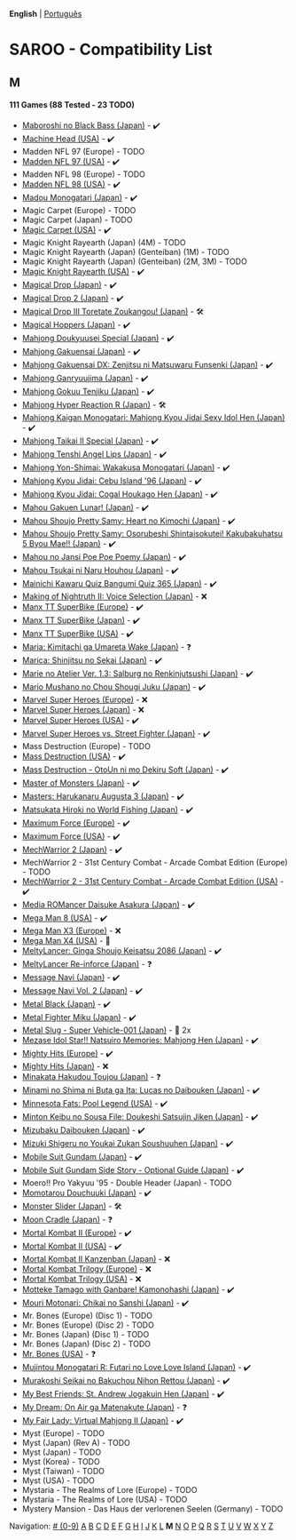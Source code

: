 **English** | [Português](../pt-br/M.md)

# SAROO - Compatibility List

## M

#### 111 Games (88 Tested - 23 TODO)

- [Maboroshi no Black Bass (Japan)](../../../Regions/Retails/Japan/T-25303G/01/README.md) - :heavy_check_mark:
- [Machine Head (USA)](../../../Regions/Retails/USA/T-7914H/01/README.md) - :heavy_check_mark:
- Madden NFL 97 (Europe) - TODO
- [Madden NFL 97 (USA)](../../../Regions/Retails/USA/T-5010H/01/README.md) - :heavy_check_mark:
- Madden NFL 98 (Europe) - TODO
- [Madden NFL 98 (USA)](../../../Regions/Retails/USA/T-5024H/01/README.md) - :heavy_check_mark:
- [Madou Monogatari (Japan)](../../../Regions/Retails/Japan/T-6607G/01/README.md) - :heavy_check_mark:
- Magic Carpet (Europe) - TODO
- Magic Carpet (Japan) - TODO
- [Magic Carpet (USA)](../../../Regions/Retails/USA/T-5006H/01/README.md) - :heavy_check_mark:
- Magic Knight Rayearth (Japan) (4M) - TODO
- Magic Knight Rayearth (Japan) (Genteiban) (1M) - TODO
- Magic Knight Rayearth (Japan) (Genteiban) (2M, 3M) - TODO
- [Magic Knight Rayearth (USA)](../../../Regions/Retails/USA/T-12706H/01/README.md) - :heavy_check_mark:
- [Magical Drop (Japan)](../../../Regions/Retails/Japan/T-1304G/01/README.md) - :heavy_check_mark:
- [Magical Drop 2 (Japan)](../../../Regions/Retails/Japan/GS-9104/01/README.md) - :heavy_check_mark:
- [Magical Drop III Toretate Zoukangou! (Japan)](../../../Regions/Retails/Japan/T-1313G/01/README.md) - :hammer_and_wrench:
- [Magical Hoppers (Japan)](../../../Regions/Retails/Japan/T-13316G/01/README.md) - :heavy_check_mark:
- [Mahjong Doukyuusei Special (Japan)](../../../Regions/Retails/Japan/MAJAN_DOUKYUSEI/README.md) - :heavy_check_mark:
- [Mahjong Gakuensai (Japan)](../../../Regions/Retails/Japan/MAJAN_GAKUENSAI/README.md) - :heavy_check_mark:
- [Mahjong Gakuensai DX: Zenjitsu ni Matsuwaru Funsenki (Japan)](../../../Regions/Retails/Japan/T-25306G/01/README.md) - :heavy_check_mark:
- [Mahjong Ganryuujima (Japan)](../../../Regions/Retails/Japan/T-2101G/01/README.md) - :heavy_check_mark:
- [Mahjong Gokuu Tenjiku (Japan)](../../../Regions/Retails/Japan/T-10601G/01/README.md) - :heavy_check_mark:
- [Mahjong Hyper Reaction R (Japan)](../../../Regions/Retails/Japan/T-2402G/01/README.md) - :hammer_and_wrench:
- [Mahjong Kaigan Monogatari: Mahjong Kyou Jidai Sexy Idol Hen (Japan)](../../../Regions/Retails/Japan/T-2201G/01/README.md) - :heavy_check_mark:
- [Mahjong Taikai II Special (Japan)](../../../Regions/Retails/Japan/T-7621G/01/README.md) - :heavy_check_mark:
- [Mahjong Tenshi Angel Lips (Japan)](../../../Regions/Retails/Japan/T-27001G/01/README.md) - :heavy_check_mark:
- [Mahjong Yon-Shimai: Wakakusa Monogatari (Japan)](../../../Regions/Retails/Japan/T-18704G/01/README.md) - :heavy_check_mark:
- [Mahjong Kyou Jidai: Cebu Island '96 (Japan)](../../../Regions/Retails/Japan/T-2204G/01/README.md) - :heavy_check_mark:
- [Mahjong Kyou Jidai: Cogal Houkago Hen (Japan)](../../../Regions/Retails/Japan/T-2203G/01/README.md) - :heavy_check_mark:
- [Mahou Gakuen Lunar! (Japan)](../../../Regions/Retails/Japan/T-27902G/01/README.md) - :heavy_check_mark:
- [Mahou Shoujo Pretty Samy: Heart no Kimochi (Japan)](../../../Regions/Retails/Japan/T-20112G/01/README.md) - :heavy_check_mark:
- [Mahou Shoujo Pretty Samy: Osorubeshi Shintaisokutei! Kakubakuhatsu 5 Byou Mae!! (Japan)](../../../Regions/Retails/Japan/T-20110G/01/README.md) - :heavy_check_mark:
- [Mahou no Jansi Poe Poe Poemy (Japan)](../../../Regions/Retails/Japan/T-15004G/01/README.md) - :heavy_check_mark:
- [Mahou Tsukai ni Naru Houhou (Japan)](../../../Regions/Retails/Japan/T-32510G/01/README.md) - :heavy_check_mark:
- [Mainichi Kawaru Quiz Bangumi Quiz 365 (Japan)](../../../Regions/Retails/Japan/T-21201G/01/README.md) - :heavy_check_mark:
- [Making of Nightruth II: Voice Selection (Japan)](../../../Regions/Retails/Japan/T-20205G/01/README.md) - :x:
- [Manx TT SuperBike (Europe)](../../../Regions/Retails/Europe/MK-81210/01/README.md) - :heavy_check_mark:
- [Manx TT SuperBike (Japan)](../../../Regions/Retails/Japan/GS-9102/01/README.md) - :heavy_check_mark:
- [Manx TT SuperBike (USA)](../../../Regions/Retails/USA/MK-81210/01/README.md) - :heavy_check_mark:
- [Maria: Kimitachi ga Umareta Wake (Japan)](../../../Regions/Retails/Japan/T-36302G/01/README.md) - :question:
- [Marica: Shinjitsu no Sekai (Japan)](../../../Regions/Retails/Japan/T-6008G/01/README.md) - :heavy_check_mark:
- [Marie no Atelier Ver. 1.3: Salburg no Renkinjutsushi (Japan)](../../../Regions/Retails/Japan/T-15033G/01/README.md) - :heavy_check_mark:
- [Mario Mushano no Chou Shougi Juku (Japan)](../../../Regions/Retails/Japan/T-24905G/01/README.md) - :heavy_check_mark:
- [Marvel Super Heroes (Europe)](../../../Regions/Retails/Europe/T-7032H-50/01/README.md) - :x:
- [Marvel Super Heroes (Japan)](../../../Regions/Retails/Japan/T-1215G/01/README.md) - :x:
- [Marvel Super Heroes (USA)](../../../Regions/Retails/USA/T-1214H/01/README.md) - :heavy_check_mark:
- [Marvel Super Heroes vs. Street Fighter (Japan)](../../../Regions/Retails/Japan/T-1238G/01/README.md) - :heavy_check_mark:
- Mass Destruction (Europe) - TODO
- [Mass Destruction (USA)](../../../Regions/Retails/USA/T-18007H/01/README.md) - :heavy_check_mark:
- [Mass Destruction - OtoUn ni mo Dekiru Soft (Japan)](../../../Regions/Retails/Japan/T-18007G/01/README.md) - :heavy_check_mark:
- [Master of Monsters (Japan)](../../../Regions/Retails/Japan/T-6301G/01/README.md) - :heavy_check_mark:
- [Masters: Harukanaru Augusta 3 (Japan)](../../../Regions/Retails/Japan/T-11401G/01/README.md) - :heavy_check_mark:
- [Matsukata Hiroki no World Fishing (Japan)](../../../Regions/Retails/Japan/T-24801G/01/README.md) - :heavy_check_mark:
- [Maximum Force (Europe)](../../../Regions/Retails/Europe/T-25417H/01/README.md) - :heavy_check_mark:
- [Maximum Force (USA)](../../../Regions/Retails/USA/T-9707H/01/README.md) - :heavy_check_mark:
- [MechWarrior 2 (Japan)](../../../Regions/Retails/Japan/T-23406G/01/README.md) - :heavy_check_mark:
- MechWarrior 2 - 31st Century Combat - Arcade Combat Edition (Europe) - TODO
- [MechWarrior 2 - 31st Century Combat - Arcade Combat Edition (USA)](../../../Regions/Retails/USA/T-13004H/01/README.md) - :heavy_check_mark:
- [Media ROMancer Daisuke Asakura (Japan)](../../../Regions/Retails/Japan/T-25001G/01/README.md) - :heavy_check_mark:
- [Mega Man 8 (USA)](../../../Regions/Retails/USA/T-1216H/01/README.md) - :heavy_check_mark:
- [Mega Man X3 (Europe)](../../../Regions/Retails/Europe/T-7029H-50/01/README.md) - :x:
- [Mega Man X4 (USA)](../../../Regions/Retails/USA/T-1219H/01/README.md) - :100:
- [MeltyLancer: Ginga Shoujo Keisatsu 2086 (Japan)](../../../Regions/Retails/Japan/T-15016G/01/README.md) - :heavy_check_mark:
- [MeltyLancer Re-inforce (Japan)](../../../Regions/Retails/Japan/T-15038G/01/README.md) - :question:
- [Message Navi (Japan)](../../../Regions/Retails/Japan/T-4401G/01/README.md) - :heavy_check_mark:
- [Message Navi Vol. 2 (Japan)](../../../Regions/Retails/Japan/T-4404G/01/README.md) - :heavy_check_mark:
- [Metal Black (Japan)](../../../Regions/Retails/Japan/T-19902G/01/README.md) - :heavy_check_mark:
- [Metal Fighter Miku (Japan)](../../../Regions/Retails/Japan/T-6002G/01/README.md) - :heavy_check_mark:
- [Metal Slug - Super Vehicle-001 (Japan)](../../../Regions/Retails/Japan/T-3111G/README.md) - :minidisc: 2x
- [Mezase Idol Star!! Natsuiro Memories: Mahjong Hen (Japan)](../../../Regions/Retails/Japan/T-31001G/01/README.md) - :heavy_check_mark:
- [Mighty Hits (Europe)](../../../Regions/Retails/Europe/MK-81087/01/README.md) - :heavy_check_mark:
- [Mighty Hits (Japan)](../../../Regions/Retails/Japan/T-16604G/01/README.md) - :x:
- [Minakata Hakudou Toujou (Japan)](../../../Regions/Retails/Japan/T-14414G/01/README.md) - :question:
- [Minami no Shima ni Buta ga Ita: Lucas no Daibouken (Japan)](../../../Regions/Retails/Japan/T-27101G/01/README.md) - :heavy_check_mark:
- [Minnesota Fats: Pool Legend (USA)](../../../Regions/Retails/USA/T-1302H/01/README.md) - :heavy_check_mark:
- [Minton Keibu no Sousa File: Doukeshi Satsujin Jiken (Japan)](../../../Regions/Retails/Japan/T-5307G/01/README.md) - :heavy_check_mark:
- [Mizubaku Daibouken (Japan)](../../../Regions/Retails/Japan/T-19910G/01/README.md) - :heavy_check_mark:
- [Mizuki Shigeru no Youkai Zukan Soushuuhen (Japan)](../../../Regions/Retails/Japan/T-25506G/01/README.md) - :heavy_check_mark:
- [Mobile Suit Gundam (Japan)](../../../Regions/Retails/Japan/T-13303G/01/README.md) - :heavy_check_mark:
- [Mobile Suit Gundam Side Story - Optional Guide (Japan)](../../../Regions/Retails/Japan/T-13318G/01/README.md) - :heavy_check_mark:
- Moero!! Pro Yakyuu '95 - Double Header (Japan) - TODO
- [Momotarou Douchuuki (Japan)](../../../Regions/Retails/Japan/T-14309G/01/README.md) - :heavy_check_mark:
- [Monster Slider (Japan)](../../../Regions/Retails/Japan/T-27302G/01/README.md) - :hammer_and_wrench:
- [Moon Cradle (Japan)](../../../Regions/Retails/Japan/T-9109G/01/README.md) - :question:
- [Mortal Kombat II (Europe)](../../../Regions/Retails/Europe/T-8103H-50/01/README.md) - :heavy_check_mark:
- [Mortal Kombat II (USA)](../../../Regions/Retails/USA/T-8103H/01/README.md) - :heavy_check_mark:
- [Mortal Kombat II Kanzenban (Japan)](../../../Regions/Retails/Japan/T-8107G/01/README.md) - :x:
- [Mortal Kombat Trilogy (Europe)](../../../Regions/Retails/Europe/T-25414H50/01/README.md) - :x:
- [Mortal Kombat Trilogy (USA)](../../../Regions/Retails/USA/T-9704H/01/README.md) - :x:
- [Motteke Tamago with Ganbare! Kamonohashi (Japan)](../../../Regions/Retails/Japan/T-18712G/01/README.md) - :heavy_check_mark:
- [Mouri Motonari: Chikai no Sanshi (Japan)](../../../Regions/Retails/Japan/T-7646G/01/README.md) - :heavy_check_mark:
- Mr. Bones (Europe) (Disc 1) - TODO
- Mr. Bones (Europe) (Disc 2) - TODO
- Mr. Bones (Japan) (Disc 1) - TODO
- Mr. Bones (Japan) (Disc 2) - TODO
- [Mr. Bones (USA)](../../../Regions/Retails/USA/MK-81016/01/README.md) - :question:
- [Mujintou Monogatari R: Futari no Love Love Island (Japan)](../../../Regions/Retails/Japan/T-28901G/01/README.md) - :heavy_check_mark:
- [Murakoshi Seikai no Bakuchou Nihon Rettou (Japan)](../../../Regions/Retails/Japan/T-9115G/01/README.md) - :heavy_check_mark:
- [My Best Friends: St. Andrew Jogakuin Hen (Japan)](../../../Regions/Retails/Japan/T-14404G/01/README.md) - :heavy_check_mark:
- [My Dream: On Air ga Matenakute (Japan)](../../../Regions/Retails/Japan/T-21303G/01/README.md) - :question:
- [My Fair Lady: Virtual Mahjong II (Japan)](../../../Regions/Retails/Japan/T-2207G/01/README.md) - :heavy_check_mark:
- Myst (Europe) - TODO
- Myst (Japan) (Rev A) - TODO
- Myst (Japan) - TODO
- Myst (Korea) - TODO
- Myst (Taiwan) - TODO
- Myst (USA) - TODO
- Mystaria - The Realms of Lore (Europe) - TODO
- Mystaria - The Realms of Lore (USA) - TODO
- Mystery Mansion - Das Haus der verlorenen Seelen (Germany) - TODO

Navigation:
[# (0-9)](./09.md) [A](./A.md) [B](./B.md) [C](./C.md) [D](./D.md) [E](./E.md) [F](./F.md) [G](./G.md) [H](./H.md) [I](./I.md) [J](./J.md) [K](./K.md) [L](./L.md) **M** [N](./N.md) [O](./O.md) [P](./P.md) [Q](./Q.md) [R](./R.md) [S](./S.md) [T](./T.md) [U](./U.md) [V](./V.md) [W](./W.md) [X](./X.md) [Y](./Y.md) [Z](./Z.md)
